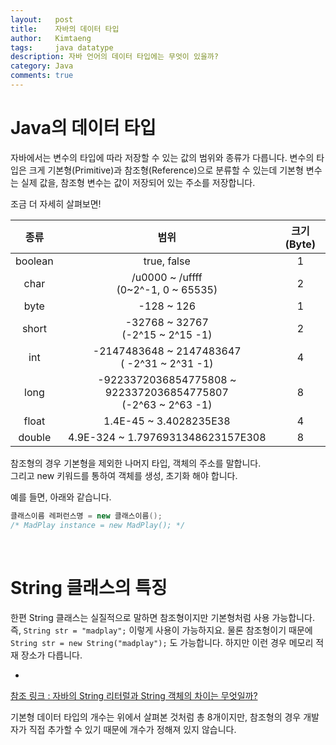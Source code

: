 ```yaml
---
layout:   post
title:    자바의 데이터 타입
author:   Kimtaeng
tags: 	  java datatype
description: 자바 언어의 데이터 타입에는 무엇이 있을까?
category: Java
comments: true
---
```


# Java의 데이터 타입
자바에서는 변수의 타입에 따라 저장할 수 있는 값의 범위와 종류가 다릅니다. 변수의 타입은 크게 기본형(Primitive)과 참조형(Reference)으로
분류할 수 있는데 기본형 변수는 실제 값을, 참조형 변수는 값이 저장되어 있는 주소를 저장합니다.

조금 더 자세히 살펴보면!

| 종류 | 범위 | 크기(Byte) |
| :---: | :---: | :---: |
| boolean | true, false | 1 |
| char | /u0000 ~ /uffff <br/>(0~2^-1, 0 ~ 65535) | 2 |
| byte | -128 ~ 126 | 1 |
| short	| -32768 ~ 32767 <br/> (-2^15 ~ 2^15 -1) | 2 |
| int | -2147483648 ~ 2147483647 <br/> ( -2^31 ~ 2^31 -1) | 4
| long | -9223372036854775808 ~ 9223372036854775807 <br/> (-2^63 ~ 2^63 -1) | 8
| float | 1.4E-45 ~ 3.4028235E38 | 4 |
| double | 4.9E-324 ~ 1.7976931348623157E308 | 8 |




참조형의 경우 기본형을 제외한 나머지 타입, 객체의 주소를 말합니다.<br/>
그리고 new 키워드를 통하여 객체를 생성, 초기화 해야 합니다. <br/>
		
예를 들면, 아래와 같습니다.

```java
클래스이름 레퍼런스명 = new 클래스이름(); 
/* MadPlay instance = new MadPlay(); */		
```

<br/>

# String 클래스의 특징
한편 String 클래스는 실질적으로 말하면 참조형이지만 기본형처럼 사용 가능합니다. 즉, `String str = "madplay";` 이렇게 사용이 가능하지요.
물론 참조형이기 때문에 `String str = new String("madplay");` 도 가능합니다. 하지만 이런 경우 메모리 적재 장소가 다릅니다.

- <a href="/post/java-string-literal-vs-string-object" target="_blank">
참조 링크 : 자바의 String 리터럴과 String 객체의 차이는 무엇일까?</a>

기본형 데이터 타입의 개수는 위에서 살펴본 것처럼 총 8개이지만, 참조형의 경우 개발자가 직접 추가할 수 있기 때문에 개수가 정해져 있지 않습니다.
